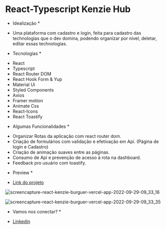 # React-Typescript Kenzie Hub

* Idealização *
- Uma plataforma com cadastro e login, feita para cadastro das technologias que o dev domina, podendo organizar por nível, deletar, editar essas technologias.

* Tecnologias *
- React
- Typescript
- React Router DOM
- React Hook Form & Yup
- Material Ui
- Styled Components
- Axios 
- Framer motion
- Animate Css
- React-Icons
- React Toastify
 
* Algumas Funcionalidades *
- Organizar Rotas da aplicação com react router dom.
- Criação de formulários com validação e efetivação em Api. (Página de login e Cadastro)
- Criação de animação suaves entre as páginas.
- Consumo de Api e prevenção de acesso à rota na dashboard.
- Feedback pro usuário com toastify.

* Preview *

- <a href="https://react-entrega-kenzie-hub-gabriel-malafaia.vercel.app/">Link do projeto</a>

![screencapture-react-kenzie-burguer-vercel-app-2022-09-29-09_33_16]([https://user-images.githubusercontent.com/102761014/193032341-71d76c5f-b364-48bc-b854-e91202cf9b0a.png](https://i.imgur.com/k01yxOM.png))

![screencapture-react-kenzie-burguer-vercel-app-2022-09-29-09_33_35](https://user-images.githubusercontent.com/102761014/193032388-60c32853-c3f9-4114-856e-0ba579a5a29d.png)

* Vamos nos conectar? *
- [Linkedin](https://www.linkedin.com/in/gabrielmalafaia/)

